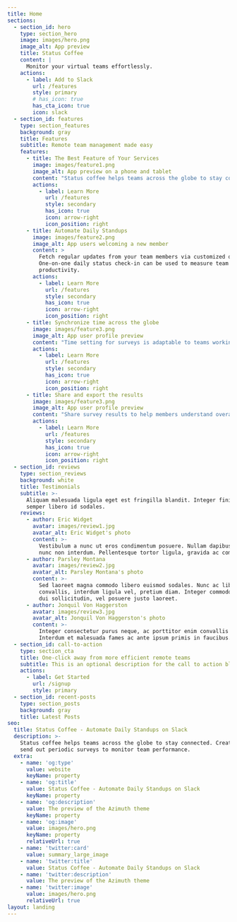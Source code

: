 ```yaml
---
title: Home
sections:
  - section_id: hero
    type: section_hero
    image: images/hero.png
    image_alt: App preview
    title: Status Coffee
    content: |
      Monitor your virtual teams effortlessly.
    actions:
      - label: Add to Slack
        url: /features
        style: primary
        # has_icon: true
        has_cta_icon: true
        icon: slack
  - section_id: features
    type: section_features
    background: gray
    title: Features
    subtitle: Remote team management made easy
    features:
      - title: The Best Feature of Your Services
        image: images/feature1.png
        image_alt: App preview on a phone and tablet
        content: "Status coffee helps teams across the globe to stay connected.\_\n\nCreate and send out periodic surveys to monitor team performance.\n"
        actions:
          - label: Learn More
            url: /features
            style: secondary
            has_icon: true
            icon: arrow-right
            icon_position: right
      - title: Automate Daily Standups
        image: images/feature2.png
        image_alt: App users welcoming a new member
        content: >
          Fetch regular updates from your team members via customized questions.
          One-on-one daily status check-in can be used to measure team
          productivity. 
        actions:
          - label: Learn More
            url: /features
            style: secondary
            has_icon: true
            icon: arrow-right
            icon_position: right
      - title: Synchronize time across the globe
        image: images/feature3.png
        image_alt: App user profile preview
        content: "Time setting for surveys is adaptable to teams working in different time zones.\_\n\nSchedule the standups in local time of your team members or w.r.t a specific time zone.\n"
        actions:
          - label: Learn More
            url: /features
            style: secondary
            has_icon: true
            icon: arrow-right
            icon_position: right
      - title: Share and export the results
        image: images/feature3.png
        image_alt: App user profile preview
        content: "Share survey results to help members understand overall team activity.\_\n\nAnalyze your team better with the data received from the status check-in responses.\n"
        actions:
          - label: Learn More
            url: /features
            style: secondary
            has_icon: true
            icon: arrow-right
            icon_position: right
  - section_id: reviews
    type: section_reviews
    background: white
    title: Testimonials
    subtitle: >-
      Aliquam malesuada ligula eget est fringilla blandit. Integer finibus
      semper libero id sodales.
    reviews:
      - author: Eric Widget
        avatar: images/review1.jpg
        avatar_alt: Eric Widget's photo
        content: >-
          Vestibulum a nunc ut eros condimentum posuere. Nullam dapibus quis
          nunc non interdum. Pellentesque tortor ligula, gravida ac commodo eu.
      - author: Parsley Montana
        avatar: images/review2.jpg
        avatar_alt: Parsley Montana's photo
        content: >-
          Sed laoreet magna commodo libero euismod sodales. Nunc ac libero
          convallis, interdum ligula vel, pretium diam. Integer commodo sem at
          dui sollicitudin, vel posuere justo laoreet.
      - author: Jonquil Von Haggerston
        avatar: images/review3.jpg
        avatar_alt: Jonquil Von Haggerston's photo
        content: >-
          Integer consectetur purus neque, ac porttitor enim convallis vitae.
          Interdum et malesuada fames ac ante ipsum primis in faucibus.
  - section_id: call-to-action
    type: section_cta
    title: One-click away from more efficient remote teams
    subtitle: This is an optional description for the call to action block.
    actions:
      - label: Get Started
        url: /signup
        style: primary
  - section_id: recent-posts
    type: section_posts
    background: gray
    title: Latest Posts
seo:
  title: Status Coffee - Automate Daily Standups on Slack
  description: >-
    Status coffee helps teams across the globe to stay connected. Create and
    send out periodic surveys to monitor team performance.
  extra:
    - name: 'og:type'
      value: website
      keyName: property
    - name: 'og:title'
      value: Status Coffee - Automate Daily Standups on Slack
      keyName: property
    - name: 'og:description'
      value: The preview of the Azimuth theme
      keyName: property
    - name: 'og:image'
      value: images/hero.png
      keyName: property
      relativeUrl: true
    - name: 'twitter:card'
      value: summary_large_image
    - name: 'twitter:title'
      value: Status Coffee - Automate Daily Standups on Slack
    - name: 'twitter:description'
      value: The preview of the Azimuth theme
    - name: 'twitter:image'
      value: images/hero.png
      relativeUrl: true
layout: landing
---
```

